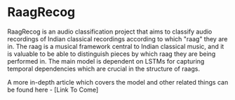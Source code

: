 # RaagRecog

RaagRecog is an audio classification project that aims to classify audio recordings of Indian classical recordings according to which "raag" they are in. The raag is a musical framework central to Indian classical music, and it is valuable to be able to distinguish pieces by which raag they are being performed in. The main model is dependent on LSTMs for capturing temporal dependencies which are crucial in the structure of raags.
  
A more in-depth article which covers the model and other related things can be found here - [Link To Come]
